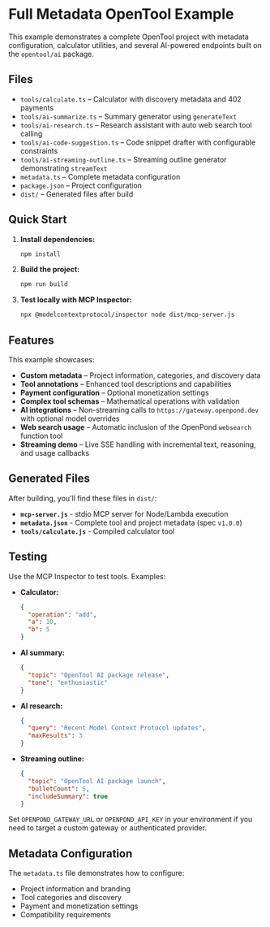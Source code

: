 # Full Metadata OpenTool Example

This example demonstrates a complete OpenTool project with metadata configuration, calculator utilities, and several AI-powered endpoints built on the `opentool/ai` package.

## Files

- `tools/calculate.ts` – Calculator with discovery metadata and 402 payments
- `tools/ai-summarize.ts` – Summary generator using `generateText`
- `tools/ai-research.ts` – Research assistant with auto web search tool calling
- `tools/ai-code-suggestion.ts` – Code snippet drafter with configurable constraints
- `tools/ai-streaming-outline.ts` – Streaming outline generator demonstrating `streamText`
- `metadata.ts` – Complete metadata configuration
- `package.json` – Project configuration
- `dist/` – Generated files after build

## Quick Start

1. **Install dependencies:**
   ```bash
   npm install
   ```

2. **Build the project:**
   ```bash
   npm run build
   ```

3. **Test locally with MCP Inspector:**
   ```bash
   npx @modelcontextprotocol/inspector node dist/mcp-server.js
   ```

## Features

This example showcases:

- **Custom metadata** – Project information, categories, and discovery data
- **Tool annotations** – Enhanced tool descriptions and capabilities
- **Payment configuration** – Optional monetization settings
- **Complex tool schemas** – Mathematical operations with validation
- **AI integrations** – Non-streaming calls to `https://gateway.openpond.dev` with optional model overrides
- **Web search usage** – Automatic inclusion of the OpenPond `websearch` function tool
- **Streaming demo** – Live SSE handling with incremental text, reasoning, and usage callbacks

## Generated Files

After building, you'll find these files in `dist/`:

- **`mcp-server.js`** - stdio MCP server for Node/Lambda execution
- **`metadata.json`** - Complete tool and project metadata (spec `v1.0.0`)
- **`tools/calculate.js`** - Compiled calculator tool

## Testing

Use the MCP Inspector to test tools. Examples:

- **Calculator:**
  ```json
  {
    "operation": "add",
    "a": 10,
    "b": 5
  }
  ```
- **AI summary:**
  ```json
  {
    "topic": "OpenTool AI package release",
    "tone": "enthusiastic"
  }
  ```
- **AI research:**
  ```json
  {
    "query": "Recent Model Context Protocol updates",
    "maxResults": 3
  }
  ```
- **Streaming outline:**
  ```json
  {
    "topic": "OpenTool AI package launch",
    "bulletCount": 5,
    "includeSummary": true
  }
  ```

Set `OPENPOND_GATEWAY_URL` or `OPENPOND_API_KEY` in your environment if you need to target a custom gateway or authenticated provider.

## Metadata Configuration

The `metadata.ts` file demonstrates how to configure:

- Project information and branding
- Tool categories and discovery
- Payment and monetization settings
- Compatibility requirements
